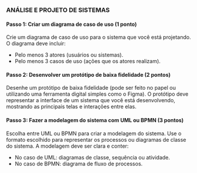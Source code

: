 ### **ANÁLISE E PROJETO DE SISTEMAS**
#### Passo 1: **Criar um diagrama de caso de uso** (1 ponto)
Crie um diagrama de caso de uso para o sistema que você está projetando. O diagrama deve incluir:
- Pelo menos 3 atores (usuários ou sistemas).
- Pelo menos 3 casos de uso (ações que os atores realizam).

#### Passo 2: **Desenvolver um protótipo de baixa fidelidade** (2 pontos)
Desenhe um protótipo de baixa fidelidade (pode ser feito no papel ou utilizando uma ferramenta digital simples como o Figma). O protótipo deve representar a interface de um sistema que você está desenvolvendo, mostrando as principais telas e interações entre elas.

#### Passo 3: **Fazer a modelagem do sistema com UML ou BPMN** (3 pontos)
Escolha entre UML ou BPMN para criar a modelagem do sistema. Use o formato escolhido para representar os processos ou diagramas de classe do sistema. A modelagem deve ser clara e conter:
- No caso de UML: diagramas de classe, sequência ou atividade.
- No caso de BPMN: diagrama de fluxo de processos.
